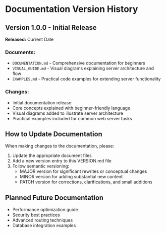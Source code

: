 # Documentation Version History

## Version 1.0.0 - Initial Release

**Released:** Current Date

### Documents:
- `DOCUMENTATION.md` - Comprehensive documentation for beginners
- `VISUAL_GUIDE.md` - Visual diagrams explaining server architecture and flow
- `EXAMPLES.md` - Practical code examples for extending server functionality

### Changes:
- Initial documentation release
- Core concepts explained with beginner-friendly language
- Visual diagrams added to illustrate server architecture
- Practical examples included for common web server tasks

## How to Update Documentation

When making changes to the documentation, please:

1. Update the appropriate document files
2. Add a new version entry to this VERSION.md file
3. Follow semantic versioning:
   - MAJOR version for significant rewrites or conceptual changes
   - MINOR version for adding substantial new content
   - PATCH version for corrections, clarifications, and small additions

## Planned Future Documentation

- Performance optimization guide
- Security best practices
- Advanced routing techniques
- Database integration examples 